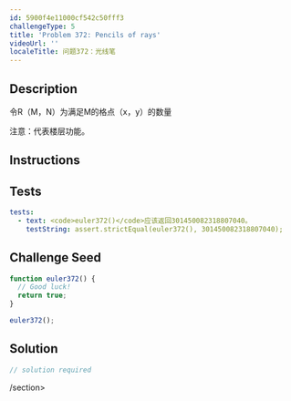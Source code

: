 ```yaml
---
id: 5900f4e11000cf542c50fff3
challengeType: 5
title: 'Problem 372: Pencils of rays'
videoUrl: ''
localeTitle: 问题372：光线笔
---
```


## Description
<section id="description">令R（M，N）为满足M的格点（x，y）的数量<p>注意：代表楼层功能。 </p></section>

## Instructions
<section id="instructions">
</section>

## Tests
<section id='tests'>

```yml
tests:
  - text: <code>euler372()</code>应该返回301450082318807040。
    testString: assert.strictEqual(euler372(), 301450082318807040);

```

</section>

## Challenge Seed
<section id='challengeSeed'>

<div id='js-seed'>

```js
function euler372() {
  // Good luck!
  return true;
}

euler372();

```

</div>



</section>

## Solution
<section id='solution'>

```js
// solution required
```

/section>
